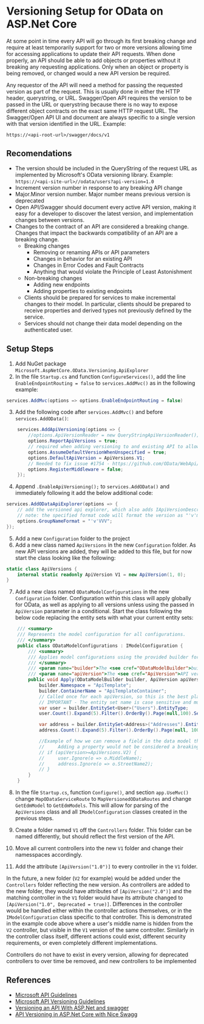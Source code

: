 # Versioning Setup for OData on ASP.Net Core

At some point in time every API will go through its first breaking change and require at least temporarily support for two or more versions allowing time for accessing applications to update their API requests.  When done properly, an API should be able to add objects or properties without it breaking any requesting applications.  Only when an object or property is being removed, or changed would a new API version be required.

Any requestor of the API will need a method for passing the requested version as part of the request.  This is usually done in either the HTTP header, querystring, or URL.  Swagger/Open API requires the version to be passed in the URL or querystring because there is no way to expose different object contracts on the exact same HTTP request URL.  The Swagger/Open API UI and document are always specific to a single version with that version identified in the URL.  Example:

```http
https://<api-root-url>/swagger/docs/v1
```

## Recomendations

* The version should be included in the QueryString of the request URL as implemented by Microsoft's OData versioning library.  Example: `https://<api-site-url>//odata/users?api-version=1.0`
* Increment version number in response to any breaking API change
* Major.Minor version number.  Major number means previous version is deprecated
* Open API/Swagger should document every active API version, making it easy for a developer to discover the latest version, and implementation changes between versions.
* Changes to the contract of an API are considered a breaking change. Changes that impact the backwards compatibility of an API are a breaking change.
   * Breaking changes
      * Removing or renaming APIs or API parameters
      * Changes in behavior for an existing API
      * Changes in Error Codes and Fault Contracts
      * Anything that would violate the Principle of Least Astonishment
   * Non-breaking changes
      * Adding new endpoints
      * Adding properties to existing endpoints
   * Clients should be prepared for services to make incremental changes to their model. In particular, clients should be prepared to receive properties and derived types not previously defined by the service.
   * Services should not change their data model depending on the authenticated user.

## Setup Steps

1. Add NuGet package `Microsoft.AspNetCore.OData.Versioning.ApiExplorer`
2. In the file `Startup.cs` and function `ConfigureServices()`, add the line `EnableEndpointRouting = false` to `services.AddMvc()` as in the following example:

```cs
services.AddMvc(options => options.EnableEndpointRouting = false)
```

3. Add the following code after `services.AddMvc()` and before `services.AddOData()`:

```cs
    services.AddApiVersioning(options => {
        //options.ApiVersionReader = new QueryStringApiVersionReader();
        options.ReportApiVersions = true;
        // required when adding versioning to and existing API to allow existing non-versioned queries to succeed (not error with no version specified)
        options.AssumeDefaultVersionWhenUnspecified = true;
        options.DefaultApiVersion = ApiVersions.V1;
        // Needed to fix issue #1754 - https://github.com/OData/WebApi/issues/1754
        options.RegisterMiddleware = false;
    });
```

4. Append `.EnableApiVersioning();` to `services.AddOData()` and immediately following it add the below additional code:

```cs
services.AddODataApiExplorer(options => {
    // add the versioned api explorer, which also adds IApiVersionDescriptionProvider service
    // note: the specified format code will format the version as "'v'major[.minor][-status]"
    options.GroupNameFormat = "'v'VVV";
});
```

5. Add a new `Configuration` folder to the project
6. Add a new class named `ApiVersions` in the new `Configuration` folder.  As new API versions are added, they will be added to this file, but for now start the class looking like the following:

```cs
static class ApiVersions {
    internal static readonly ApiVersion V1 = new ApiVersion(1, 0);
}
```

7. Add a new class named `ODataModelConfigurations` in the new `Configuration` folder.  Configuration within this class will apply globally for OData, as well as applying to all versions unless using the passed in `ApiVersion` parameter in a conditional.  Start the class following the below code replacing the entity sets with what your current entity sets:

```cs
    /// <summary>
    /// Represents the model configuration for all configurations.
    /// </summary>
    public class ODataModelConfigurations : IModelConfiguration {
        /// <summary>
        /// Applies model configurations using the provided builder for the specified API version.
        /// </summary>
        /// <param name="builder">The <see cref="ODataModelBuilder">builder</see> used to apply configurations.</param>
        /// <param name="apiVersion">The <see cref="ApiVersion">API version</see> associated with the <paramref name="builder"/>.</param>
        public void Apply(ODataModelBuilder builder, ApiVersion apiVersion) {
            builder.Namespace = "ApiTemplate";
            builder.ContainerName = "ApiTemplateContainer";
            // Called once for each apiVersion, so this is the best place to define the EntiitySet differences from version to version
            // IMPORTANT - The entity set name is case sensitive and must match the controller name or the POST properties will not show as coming [FromBody] but rather from the (query) in Swagger
            var user = builder.EntitySet<User>("Users").EntityType;
            user.Count().Expand(5).Filter().OrderBy().Page(null,100).Select();

            var address = builder.EntitySet<Address>("Addresses").EntityType;
            address.Count().Expand(5).Filter().OrderBy().Page(null, 100).Select();

            //Example of how we can remove a field in the data model that may still exist in the database, supporting zero downtime deployments
            //     Adding a property would not be considered a breaking change and not warrant a new ApiVersion
            // if (apiVersion>=ApiVersions.V2) {
            //     user.Ignore(o => o.MiddleName);
            //     address.Ignore(o => o.StreetName2);
            // }
        }
    }
```

8. In the file `Startup.cs`, function `Configure()`, and section `app.UseMvc()` change `MapODataServiceRoute` to `MapVersionedODataRoutes` and change `GetEdmModel` to `GetEdmModels`.  This will allow for parsing of the `ApiVersions` class and all `IModelConfiguration` classes created in the previous steps.

9. Create a folder named `V1` off the `Controllers` folder.  This folder can be named differently, but should reflect the first version of the API.
10. Move all current controllers into the new `V1` folder and change their namesspaces accordingly.
11. Add the attribute `[ApiVersion("1.0")]` to every controller in the `V1` folder.  

In the future, a new folder (`V2` for example) would be added under the `Controllers` folder reflecting the new version. As controllers are added to the new folder, they would have attributes of `[ApiVersion("2.0")]` and the matching controller in the `V1` folder would have its attribute changed to `[ApiVersion("1.0", Deprecated = true)]`.  Differences in the controller would be handled either within the controller actions themselves, or in the `IModelConfiguration` class specific to that controller.  This is demonstrated in the example code above where a user's middle name is hidden from the `V2` controller, but visible in the `V1` version of the same controller.  Similarly in the controller class itself, different actions could exist, different security requirements, or even completely different implementations.

Controllers do not have to exist in every version, allowing for deprecated controllers to over time be removed, and new controllers to be implemented

## References
* [Microsoft API Guidelines](https://github.com/Microsoft/api-guidelines)
* [Microsoft API Versioning Guidelines](https://github.com/Microsoft/api-guidelines/blob/vNext/Guidelines.md#12-versioning)
* [Versioning an API With ASP.Net and swagger](https://medium.com/@MAliBazzi/versioning-an-api-with-asp-net-and-swagger-the-unusual-way-613e34e2d61a)
* [API Versioning in ASP.Net Core with Nice Swagg](https://blog.jimismith.me/blogs/api-versioning-in-aspnet-core-with-nice-swagg)